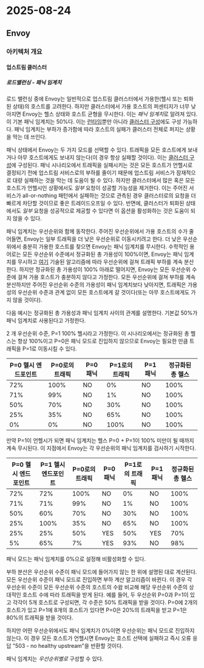 # 2025-08-24

## Envoy

### 아키텍처 개요

#### 업스트림 클러스터

##### 로드밸런싱 - 패닉 임계치

로드 밸런싱 중에 Envoy는 일반적으로 업스트림 클러스터에서 가용한(헬시 또는 퇴화된 상태)의 호스트를 고려한다. 하지만 클러스터에서 가용 호스트의 퍼센티지가 너무 낮아지면 Envoy는 헬스 상태와 호스트 균형을 무시한다. 이는 *패닉 임계치*로 알려져 있다. 이 기본 패닉 임계치는 50%다. 이는 [런타임][config-upstream-clusters-cluster-manager-runtime]뿐만 아니라 [클러스터 구성][api-clusters-cluster-configuration-common-lb-config-healthy-panic-threshold]에도 구성 가능하다. 패닉 임계치는 부하가 증가함에 따라 호스트의 실패가 클러스터 전체로 퍼지는 상황을 막는 데 쓰인다.

패닉 상태에서 Envoy는 두 가지 모드를 선택할 수 있다. 트래픽을 모든 호스트에게 보내거나 아무 호스트에게도 보내지 않는다(이 경우 항상 실패할 것이다). 이는 [클러스터 구성][api-clusters-cluster-configuration-zone-aware-lb-config-fail-traffic-on-panic]에 구성된다. 패닉 시나리오에서 트래픽을 실패시키는 것은 모든 호스트가 언헬시로 결정되기 전에 업스트림 서비스로의 부하를 줄이기 때문에 업스트림 서비스가 잠재적으로 대량 실패하는 것을 막는 데 도움이 될 수 있다. 하지만 클러스터에서 많은 혹은 모든 호스트가 언헬시인 상황에서도 *일부* 요청이 성공할 가능성을 제거한다. 이는 주어진 서비스가 all-or-nothing 패턴에서 실패하는 것으로 관측된 경우 클러스터로의 요청을 더 빠르게 차단할 것이므로 좋은 트레이드오프일 수 있다. 반면에, 클러스터가 퇴화된 상태에서도 *일부* 요청을 성공적으로 제공할 수 있다면 이 옵션을 활성화하는 것은 도움이 되지 않을 수 있다.

패닉 임계치는 우선순위와 함께 동작한다. 주어진 우선순위에서 가용 호스트의 수가 줄어들면, Envoy는 일부 트래픽을 더 낮은 우선순위로 이동시키려고 한다. 더 낮은 우선순위에서 충분히 가용한 호스트를 찾으면 Envoy는 패닉 임계치를 무시한다. 수학적인 용어로는 모든 우선순위 수준에서 정규화된 총 가용성이 100%이면, Envoy는 패닉 임계치를 무시하고 [여기][arch-upstream-clusters-load-balancing-prority-levels] 기술된 알고리즘에 따라 우선순위에 걸쳐 트래픽 부하를 계속 분산한다. 하지만 정규화된 총 가용성이 100% 아래로 떨어지면, Envoy는 모든 우선순위 수준에 걸쳐 가용 호스트가 충분하지 않다고 가정한다. 모든 우선순위에 걸쳐 부하를 계속 분산하지만 주어진 우선순위 수준의 가용성이 패닉 임계치보다 낮아지면, 트래픽은 가용성의 우선순위 수준과 관계 없이 모든 호스트에게 갈 것이다(또는 아무 호스트에게도 가지 않을 것이다).

다음 예시는 정규화된 총 가용성과 패닉 임계치 사이의 관계를 설명한다. 기본값 50%가 패닉 임계치로 사용된다고 가정한다.

2 개 우선순위 수준, P=1 100% 헬시라고 가정한다. 이 시나리오에서는 정규화된 총 헬스는 항상 100%이고 P=0은 패닉 모드로 진입하지 않으므로 Envoy는 필요한 만큼 트래픽을 P=1로 이동시킬 수 있다.

| P=0 헬시 엔드포인트 | P=0로의 트래픽 | P=0 패닉 | P=1로의 트래픽 | P=1 패닉 | 정규화된 총 헬스 |
| ------------------- | -------------- | -------- | -------------- | -------- | ---------------- |
| 72%                 | 100%           | NO       | 0%             | NO       | 100%             |
| 71%                 | 99%            | NO       | 1%             | NO       | 100%             |
| 50%                 | 70%            | NO       | 30%            | NO       | 100%             |
| 25%                 | 35%            | NO       | 65%            | NO       | 100%             |
| 0%                  | 0%             | NO       | 100%           | NO       | 100%             |

만약 P=1이 언헬시가 되면 패닉 임계치는 헬스 P=0 + P=1이 100% 미만이 될 때까지 계속 무시된다. 이 지점에서 Envoy는 각 우선순위의 패닉 임계치를 검사하기 시작한다.

| P=0 헬시 엔드포인트 | P=1 헬시 엔드포인트 | P=0로의 트래픽 | P=0 패닉 | P=1로의 트래픽 | P=1 패닉 | 정규화된 총 헬스 |
| ------------------- | ------------------- | -------------- | -------- | -------------- | -------- | ---------------- |
| 72%                 | 72%                 | 100%           | NO       | 0%             | NO       | 100%             |
| 71%                 | 71%                 | 99%            | NO       | 1%             | NO       | 100%             |
| 50%                 | 60%                 | 70%            | NO       | 30%            | NO       | 100%             |
| 25%                 | 100%                | 35%            | NO       | 65%            | NO       | 100%             |
| 25%                 | 25%                 | 50%            | YES      | 50%            | YES      | 70%              |
| 5%                  | 65%                 | 7%             | YES      | 93%            | NO       | 98%              |

패닉 모드는 패닉 임계치를 0%으로 설정해 비활성화할 수 있다.

부하 분산은 우선순위 수준이 패닉 모드에 들어가지 않는 한 위에 설명된 대로 계산된다. 모든 우선순위 수준이 패닉 모드로 진입하면 부하 계산 알고리즘이 바뀐다. 이 경우 각 우선순위 수준이 모든 우선순위 수준의 호스트의 수왑 비교해 해당 우선순위 수준의 상대적인 호스트 수에 따라 트래픽을 받게 된다. 예를 들어, 두 우선순위 P=0과 P=1이 있고 각각이 5개 호스트로 구성되면, 각 수준은 50% 트래픽을 받을 것이다. P=0에 2개의 호스트가 있고 P=1에 8개의 호스트가 있다면 P=0은 20%의 트래픽을 받고 P=1은 80%의 트래픽을 받을 것이다.

하지만 어떤 우선순위에서도 패닉 임계치가 0%이면 우선순위는 패닉 모드로 진입하지 않는다. 이 경우 모든 호스트가 언헬시면 Envoy는 호스트 선택에 실패하고 즉시 오류 응답 "503 - no healthy upstream"을 반환할 것이다.

패닉 임계치는 *우선순위별로* 구성할 수 있다.

[config-upstream-clusters-cluster-manager-runtime]: https://www.envoyproxy.io/docs/envoy/latest/configuration/upstream/cluster_manager/cluster_runtime#config-cluster-manager-cluster-runtime
[api-clusters-cluster-configuration-common-lb-config-healthy-panic-threshold]: https://www.envoyproxy.io/docs/envoy/latest/api-v3/config/cluster/v3/cluster.proto#envoy-v3-api-field-config-cluster-v3-cluster-commonlbconfig-healthy-panic-threshold
[api-clusters-cluster-configuration-zone-aware-lb-config-fail-traffic-on-panic]: https://www.envoyproxy.io/docs/envoy/latest/api-v3/config/cluster/v3/cluster.proto#envoy-v3-api-field-config-cluster-v3-cluster-commonlbconfig-zoneawarelbconfig-fail-traffic-on-panic
[arch-upstream-clusters-load-balancing-prority-levels]: https://www.envoyproxy.io/docs/envoy/latest/intro/arch_overview/upstream/load_balancing/priority#arch-overview-load-balancing-priority-levels
